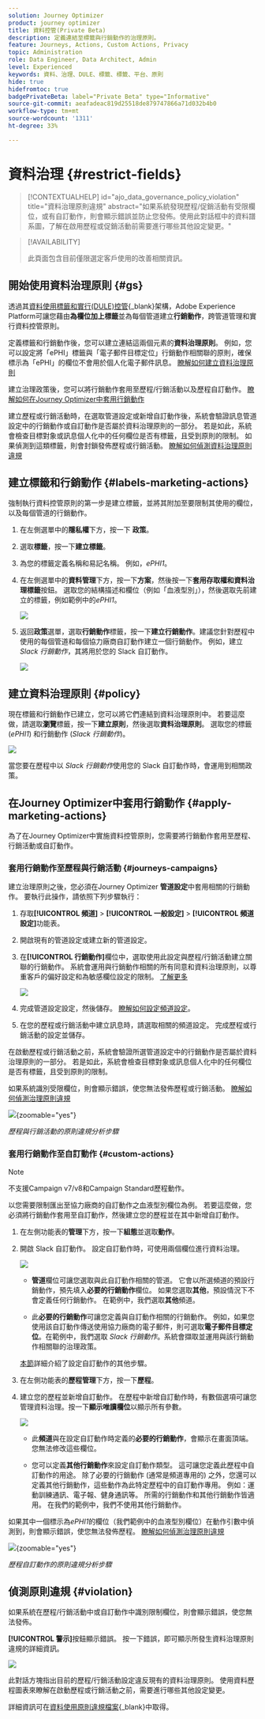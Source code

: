 ```yaml
---
solution: Journey Optimizer
product: journey optimizer
title: 資料控管(Private Beta)
description: 定義連結至標籤與行銷動作的治理原則。
feature: Journeys, Actions, Custom Actions, Privacy
topic: Administration
role: Data Engineer, Data Architect, Admin
level: Experienced
keywords: 資料、治理、DULE、標籤、標籤、平台、原則
hide: true
hidefromtoc: true
badgePrivateBeta: label="Private Beta" type="Informative"
source-git-commit: aeafadeac819d25518de879747866a71d032b4b0
workflow-type: tm+mt
source-wordcount: '1311'
ht-degree: 33%

---
```


# 資料治理 {#restrict-fields}

>[!CONTEXTUALHELP]
>id="ajo_data_governance_policy_violation"
>title="資料治理原則違規"
>abstract="如果系統發現歷程/促銷活動有受限欄位，或有自訂動作，則會顯示錯誤並防止您發佈。使用此對話框中的資料譜系圖，了解在啟用歷程或促銷活動前需要進行哪些其他設定變更。"

>[!AVAILABILITY]
>
>此頁面包含目前僅限選定客戶使用的改善相關資訊。

## 開始使用資料治理原則 {#gs}

透過其[資料使用標籤和實行(DULE)控管](https://experienceleague.adobe.com/docs/experience-platform/data-governance/home.html?lang=zh-Hant){_blank}架構，Adobe Experience Platform可讓您藉由&#x200B;**為欄位加上標籤**&#x200B;並為每個管道建立&#x200B;**行銷動作**，跨管道管理和實行資料控管原則。

定義標籤和行銷動作後，您可以建立連結這兩個元素的&#x200B;**資料治理原則**。 例如，您可以設定將「ePHI」標籤與「電子郵件目標定位」行銷動作相關聯的原則，確保標示為「ePHI」的欄位不會用於個人化電子郵件訊息。 [瞭解如何建立資料治理原則](#governance-policies)

建立治理政策後，您可以將行銷動作套用至歷程/行銷活動以及歷程自訂動作。
[瞭解如何在Journey Optimizer中套用行銷動作](#apply-marketing-actions)

建立歷程或行銷活動時，在選取管道設定或新增自訂動作後，系統會驗證訊息管道設定中的行銷動作或自訂動作是否屬於資料治理原則的一部分。 若是如此，系統會檢查目標對象或訊息個人化中的任何欄位是否有標籤，且受到原則的限制。 如果偵測到這類標籤，則會封鎖發佈歷程或行銷活動。 [瞭解如何偵測資料治理原則違規](#violation)

## 建立標籤和行銷動作 {#labels-marketing-actions}

強制執行資料控管原則的第一步是建立標籤，並將其附加至要限制其使用的欄位，以及每個管道的行銷動作。

1. 在左側選單中的&#x200B;**隱私權**&#x200B;下方，按一下 **政策**。

1. 選取&#x200B;**標籤**，按一下&#x200B;**建立標籤**。

1. 為您的標籤定義名稱和易記名稱。 例如，_ePHI1_。

1. 在左側選單中的&#x200B;**資料管理**&#x200B;下方，按一下&#x200B;**方案**，然後按一下&#x200B;**套用存取權和資料治理標籤**&#x200B;按鈕。 選取您的結構描述和欄位（例如「血液型別」），然後選取先前建立的標籤，例如範例中的&#x200B;_ePHI1_。

   ![](assets/action-privacy3.png)

1. 返回&#x200B;**政策**&#x200B;選單，選取&#x200B;**行銷動作**&#x200B;標籤，按一下&#x200B;**建立行銷動作**。建議您針對歷程中使用的每個管道和每個協力廠商自訂動作建立一個行銷動作。 例如，建立 _Slack 行銷動作_，其將用於您的 Slack 自訂動作。

   ![](assets/action-privacy4.png)

## 建立資料治理原則 {#policy}

現在標籤和行銷動作已建立，您可以將它們連結到資料治理原則中。 若要這麼做，請選取&#x200B;**瀏覽**&#x200B;標籤，按一下&#x200B;**建立原則**，然後選取&#x200B;**資料治理原則**。 選取您的標籤 (_ePHI1_) 和行銷動作 (_Slack 行銷動作_)。

![](assets/action-privacy5.png)

當您要在歷程中以 _Slack 行銷動作_&#x200B;使用您的 Slack 自訂動作時，會運用到相關政策。

## 在Journey Optimizer中套用行銷動作 {#apply-marketing-actions}

為了在Journey Optimizer中實施資料控管原則，您需要將行銷動作套用至歷程、行銷活動或自訂動作。

### 套用行銷動作至歷程與行銷活動 {#journeys-campaigns}

建立治理原則之後，您必須在Journey Optimizer **管道設定**&#x200B;中套用相關的行銷動作。 要執行此操作，請依照下列步驟執行：

1. 存取&#x200B;**[!UICONTROL 頻道]** > **[!UICONTROL 一般設定]** > **[!UICONTROL 頻道設定]**&#x200B;功能表。

1. 開啟現有的管道設定或建立新的管道設定。

1. 在&#x200B;**[!UICONTROL 行銷動作]**&#x200B;欄位中，選取使用此設定與歷程/行銷活動建立關聯的行銷動作。 系統會運用與行銷動作相關的所有同意和資料治理原則，以尊重客戶的偏好設定和為敏感欄位設定的限制。 [了解更多](../action/consent.md#surface-marketing-actions)

   ![](../privacy/assets/governance-channel-configuration.png)

1. 完成管道設定設定，然後儲存。 [瞭解如何設定頻道設定](../configuration/channel-surfaces.md)。

1. 在您的歷程或行銷活動中建立訊息時，請選取相關的頻道設定。 完成歷程或行銷活動的設定並儲存。

在啟動歷程或行銷活動之前，系統會驗證所選管道設定中的行銷動作是否屬於資料治理原則的一部分。 若是如此，系統會檢查目標對象或訊息個人化中的任何欄位是否有標籤，且受到原則的限制。

如果系統識別受限欄位，則會顯示錯誤，使您無法發佈歷程或行銷活動。 [瞭解如何偵測治理原則違規](#violation)

![](../privacy/assets/governance-policy-schema.png){zoomable="yes"}

*歷程與行銷活動的原則違規分析步驟*

### 套用行銷動作至自訂動作 {#custom-actions}

>[!NOTE]
>
>不支援Campaign v7/v8和Campaign Standard歷程動作。

以您需要限制匯出至協力廠商的自訂動作之血液型別欄位為例。 若要這麼做，您必須將行銷動作套用至自訂動作，然後建立您的歷程並在其中新增自訂動作。

1. 在左側功能表的&#x200B;**管理**&#x200B;下方，按一下&#x200B;**組態**&#x200B;並選取&#x200B;**動作**。

1. 開啟 Slack 自訂動作。 設定自訂動作時，可使用兩個欄位進行資料治理。

   ![](assets/action-privacy6.png)

   * **管道**&#x200B;欄位可讓您選取與此自訂動作相關的管道。 它會以所選頻道的預設行銷動作，預先填入&#x200B;**必要的行銷動作**&#x200B;欄位。 如果您選取&#x200B;**其他**，預設情況下不會定義任何行銷動作。 在範例中，我們選取&#x200B;**其他**&#x200B;頻道。

   * 此&#x200B;**必要的行銷動作**&#x200B;可讓您定義與自訂動作相關的行銷動作。 例如，如果您使用該自訂動作傳送使用協力廠商的電子郵件，則可選取&#x200B;**電子郵件目標定位**。在範例中，我們選取 _Slack 行銷動作_。系統會擷取並運用與該行銷動作相關聯的治理政策。

   [本節](../action/about-custom-action-configuration.md#consent-management)詳細介紹了設定自訂動作的其他步驟。

1. 在左側功能表的&#x200B;**歷程管理**&#x200B;下方，按一下&#x200B;**歷程**。

1. 建立您的歷程並新增自訂動作。 在歷程中新增自訂動作時，有數個選項可讓您管理資料治理。按一下&#x200B;**顯示唯讀欄位**&#x200B;以顯示所有參數。

   ![](assets/action-privacy7.png)

   * 此&#x200B;**頻道**&#x200B;與在設定自訂動作時定義的&#x200B;**必要的行銷動作**，會顯示在畫面頂端。 您無法修改這些欄位。

   * 您可以定義&#x200B;**其他行銷動作**&#x200B;來設定自訂動作類型。 這可讓您定義此歷程中自訂動作的用途。 除了必要的行銷動作 (通常是頻道專用的) 之外，您還可以定義其他行銷動作，這些動作為此特定歷程中的自訂動作專用。 例如：運動訓練通訊、電子報、健身通訊等。 所需的行銷動作和其他行銷動作皆適用。 在我們的範例中，我們不使用其他行銷動作。

如果其中一個標示為&#x200B;_ePHI1_&#x200B;的欄位（我們範例中的血液型別欄位）在動作引數中偵測到，則會顯示錯誤，使您無法發佈歷程。 [瞭解如何偵測治理原則違規](#violation)

![](../privacy/assets/governance-policy-custom-action-schema.png){zoomable="yes"}

*歷程自訂動作的原則違規分析步驟*

## 偵測原則違規 {#violation}

如果系統在歷程/行銷活動中或自訂動作中識別限制欄位，則會顯示錯誤，使您無法發佈。

**[!UICONTROL 警示]**&#x200B;按鈕顯示錯誤。 按一下錯誤，即可顯示所發生資料治理原則違規的詳細資訊。

![](assets/action-privacy8.png)

此對話方塊指出目前的歷程/行銷活動設定違反現有的資料治理原則。 使用資料歷程圖表來瞭解在啟動歷程或行銷活動之前，需要進行哪些其他設定變更。

詳細資訊可在[資料使用原則違規檔案](https://experienceleague.adobe.com/en/docs/experience-platform/data-governance/enforcement/auto-enforcement#data-usage-violation){_blank}中取得。
